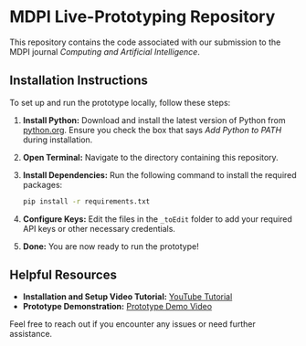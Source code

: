 # MDPI Live-Prototyping Repository

This repository contains the code associated with our submission to the MDPI journal _Computing and Artificial Intelligence_.

## Installation Instructions

To set up and run the prototype locally, follow these steps:

1. **Install Python:** Download and install the latest version of Python from [python.org](https://www.python.org/downloads/). Ensure you check the box that says _Add Python to PATH_ during installation.

2. **Open Terminal:** Navigate to the directory containing this repository.

3. **Install Dependencies:** Run the following command to install the required packages:

   ```bash
   pip install -r requirements.txt
   ```

4. **Configure Keys:** Edit the files in the `_toEdit` folder to add your required API keys or other necessary credentials.

5. **Done:** You are now ready to run the prototype!

## Helpful Resources

- **Installation and Setup Video Tutorial:** [YouTube Tutorial](https://www.youtube.com/watch?v=E1gPF3Xot5w)
- **Prototype Demonstration:** [Prototype Demo Video](https://youtu.be/F6-kF6UaML0)

Feel free to reach out if you encounter any issues or need further assistance.
